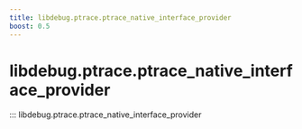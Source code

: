 ```yaml
---
title: libdebug.ptrace.ptrace_native_interface_provider
boost: 0.5
---
```

# libdebug.ptrace.ptrace_native_interface_provider
::: libdebug.ptrace.ptrace_native_interface_provider
